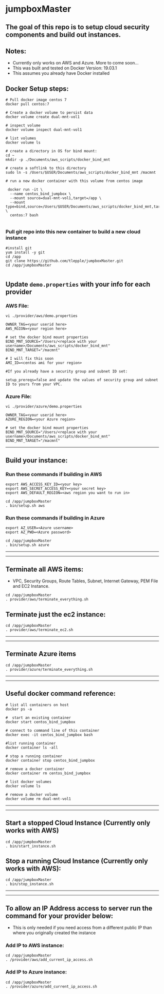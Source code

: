 # jumpboxMaster

##  The goal of this repo is to setup cloud security components and build out instances.

## Notes:
*  Currently only works on AWS and Azure.   More to come soon...
*  This was built and tested on Docker Version: 19.03.1
*  This assumes you already have Docker installed


##  Docker Setup steps:

```
# Pull docker image centos 7
docker pull centos:7

# Create a docker volume to persist data
docker volume create dual-mnt-vol1

# inspect volume
docker volume inspect dual-mnt-vol1

# list volumes
docker volume ls

# create a directory in OS for bind mount:
cd ~
mkdir -p ./Documents/aws_scripts/docker_bind_mnt

# create a softlink to this directory
sudo ln -s /Users/$USER/Documents/aws_scripts/docker_bind_mnt /macmnt

# run a new docker container with this volume from centos image

 docker run -it \
  --name centos_bind_jumpbox \
  --mount source=dual-mnt-vol1,target=/app \
  --mount type=bind,source=/Users/$USER/Documents/aws_scripts/docker_bind_mnt,target=/macmnt \
  centos:7 bash
  
```

### Pull git repo into this new container to build a new cloud instance

```
#install git
yum install -y git
cd /app
git clone https://github.com/tlepple/jumpboxMaster.git
cd /app/jumpboxMaster


```

##  Update `demo.properties` with your info for each provider

### AWS File:

```
vi ./provider/aws/demo.properties

OWNER_TAG=<your userid here>
AWS_RGION=<your region here>

# set the docker bind mount properties
BIND_MNT_SOURCE="/Users/<replace with your username>/Documents/aws_scripts/docker_bind_mnt"
BIND_MNT_TARGET="/macmnt"

# I will fix this soon
AMI_ID=<centos ami for your region>

#If you already have a security group and subnet ID set:

setup_prereqs=false and update the values of security group and subnet ID to yours from your VPC.
```

### Azure File:
```
vi ./provider/azure/demo.properties

OWNER_TAG=<your userid here>
AZURE_REGION=<your Azure region>

# set the docker bind mount properties
BIND_MNT_SOURCE="/Users/<replace with your username>/Documents/aws_scripts/docker_bind_mnt"
BIND_MNT_TARGET="/macmnt"
```
---

##  Build your instance:

### Run these commands if building in AWS

```
export AWS_ACCESS_KEY_ID=<your key>
export AWS_SECRET_ACCESS_KEY=<your secret key>
export AWS_DEFAULT_REGION=<aws region you want to run in>

cd /app/jumpboxMaster
. bin/setup.sh aws
```

###  Run these commands if building in Azure
```
export AZ_USER=<Azure username>
export AZ_PWD=<Azure password>

cd /app/jumpboxMaster
. bin/setup.sh azure
```
---
---

##  Terminate all AWS items: 
* VPC, Security Groups, Route Tables, Subnet, Internet Gateway, PEM File and EC2 Instance.

```
cd /app/jumpboxMaster
. provider/aws/terminate_everything.sh

```

## Terminate just the ec2 instance:

```
cd /app/jumpboxMaster
. provider/aws/terminate_ec2.sh

```

---
---

##  Terminate Azure items
```
cd /app/jumpboxMaster
. provider/azure/terminate_everything.sh
```

---
---

##  Useful docker command reference:


```
# list all containers on host
docker ps -a

#  start an existing container
docker start centos_bind_jumpbox

# connect to command line of this container
docker exec -it centos_bind_jumpbox bash

#list running container
docker container ls -all

# stop a running container
docker container stop centos_bind_jumpbox

# remove a docker container
docker container rm centos_bind_jumpbox

# list docker volumes
docker volume ls

# remove a docker volume
docker volume rm dual-mnt-vol1

```

---
---


## Start a stopped Cloud Instance (Currently only works with AWS)
```
cd /app/jumpboxMaster
. bin/start_instance.sh

```

## Stop a running Cloud Instance (Currently only works with AWS):
```
cd /app/jumpboxMaster
. bin/stop_instance.sh
```

---
---

##  To allow an IP Address access to server run the command for your provider below:

*  This is only needed if you need access from a different public IP than where you originally created the instance

###  Add IP to AWS instance:
```
cd /app/jumpboxMaster
. /provider/aws/add_current_ip_access.sh
```

### Add IP to Azure instance:
```
cd /app/jumpboxMaster
. /provider/azure/add_current_ip_access.sh
```
